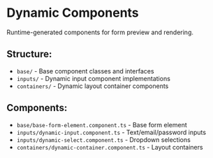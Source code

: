 # Dynamic Components

Runtime-generated components for form preview and rendering.

## Structure:
- `base/` - Base component classes and interfaces
- `inputs/` - Dynamic input component implementations
- `containers/` - Dynamic layout container components

## Components:
- `base/base-form-element.component.ts` - Base form element
- `inputs/dynamic-input.component.ts` - Text/email/password inputs
- `inputs/dynamic-select.component.ts` - Dropdown selections
- `containers/dynamic-container.component.ts` - Layout containers